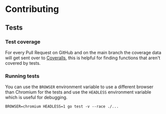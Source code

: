 # Contributing

## Tests

### Test coverage

For every Pull Request on GitHub and on the main branch the coverage data will get sent over to [Coveralls](https://coveralls.io/github/playwright-community/playwright-go), this is helpful for finding functions that aren't covered by tests.

### Running tests

You can use the `BROWSER` environment variable to use a different browser than Chromium for the tests and use the `HEADLESS` environment variable which is useful for debugging.

```
BROWSER=chromium HEADLESS=1 go test -v --race ./...
```
